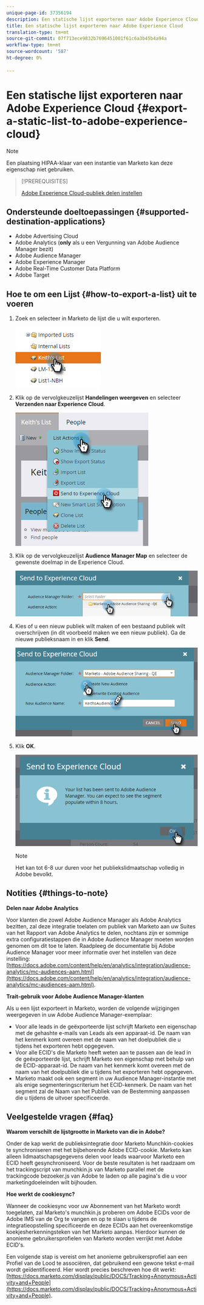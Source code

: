 ```yaml
---
unique-page-id: 37356194
description: Een statische lijst exporteren naar Adobe Experience Cloud - Marketo Docs - Productdocumentatie
title: Een statische lijst exporteren naar Adobe Experience Cloud
translation-type: tm+mt
source-git-commit: 07f713ece9832b7696451001f61c6a3b45b4a94a
workflow-type: tm+mt
source-wordcount: '587'
ht-degree: 0%

---
```



# Een statische lijst exporteren naar Adobe Experience Cloud {#export-a-static-list-to-adobe-experience-cloud}

>[!NOTE]
>
>Een plaatsing HIPAA-klaar van een instantie van Marketo kan deze eigenschap niet gebruiken.

>[!PREREQUISITES]
>
>[Adobe Experience Cloud-publiek delen instellen](/help/marketo/product-docs/core-marketo-concepts/miscellaneous/set-up-adobe-experience-cloud-audience-sharing.md)

## Ondersteunde doeltoepassingen {#supported-destination-applications}

* Adobe Advertising Cloud
* Adobe Analytics (**only** als u een Vergunning van Adobe Audience Manager bezit)
* Adobe Audience Manager
* Adobe Experience Manager
* Adobe Real-Time Customer Data Platform
* Adobe Target

## Hoe te om een Lijst {#how-to-export-a-list} uit te voeren

1. Zoek en selecteer in Marketo de lijst die u wilt exporteren.

   ![](assets/one.png)

1. Klik op de vervolgkeuzelijst **Handelingen weergeven** en selecteer **Verzenden naar Experience Cloud**.

   ![](assets/two-1.png)

1. Klik op de vervolgkeuzelijst **Audience Manager Map** en selecteer de gewenste doelmap in de Experience Cloud.

   ![](assets/three-1.png)

1. Kies of u een nieuw publiek wilt maken of een bestaand publiek wilt overschrijven (in dit voorbeeld maken we een nieuw publiek). Ga de nieuwe publieksnaam in en klik **Send**.

   ![](assets/four.png)

1. Klik **OK**.

   ![](assets/five.png)

   >[!NOTE]
   >
   >Het kan tot 6-8 uur duren voor het publiekslidmaatschap volledig in Adobe bevolkt.

## Notities {#things-to-note}

**Delen naar Adobe Analytics**

Voor klanten die zowel Adobe Audience Manager als Adobe Analytics bezitten, zal deze integratie toelaten om publiek van Marketo aan uw Suites van het Rapport van Adobe Analytics te delen, nochtans zijn er sommige extra configuratiestappen die in Adobe Audience Manager moeten worden genomen om dit toe te laten. Raadpleeg de documentatie bij Adobe Audience Manager voor meer informatie over het instellen van deze instelling: [https://docs.adobe.com/content/help/en/analytics/integration/audience-analytics/mc-audiences-aam.html](https://docs.adobe.com/content/help/en/analytics/integration/audience-analytics/mc-audiences-aam.html).

**Trait-gebruik voor Adobe Audience Manager-klanten**

Als u een lijst exporteert in Marketo, worden de volgende wijzigingen weergegeven in uw Adobe Audience Manager-exemplaar:

* Voor alle leads in de geëxporteerde lijst schrijft Marketo een eigenschap met de gehashte e-mails van Leads als een apparaat-id. De naam van het kenmerk komt overeen met de naam van het doelpubliek die u tijdens het exporteren hebt opgegeven.
* Voor alle ECID&#39;s die Marketo heeft weten aan te passen aan de lead in de geëxporteerde lijst, schrijft Marketo een eigenschap met behulp van de ECID-apparaat-id. De naam van het kenmerk komt overeen met de naam van het doelpubliek die u tijdens het exporteren hebt opgegeven.
* Marketo maakt ook een segment in uw Audience Manager-instantie met als enige segmenteringscriterium het ECID-kenmerk. De naam van het segment zal de Naam van het Publiek van de Bestemming aanpassen die u tijdens de uitvoer specificeerde.

## Veelgestelde vragen {#faq}

**Waarom verschilt de lijstgrootte in Marketo van die in Adobe?**

Onder de kap werkt de publieksintegratie door Marketo Munchkin-cookies te synchroniseren met het bijbehorende Adobe ECID-cookie. Marketo kan alleen lidmaatschapsgegevens delen voor leads waarvoor Marketo een ECID heeft gesynchroniseerd. Voor de beste resultaten is het raadzaam om het trackingscript van munchkin.js van Marketo parallel met de trackingcode bezoeker.js van Adobe te laden op alle pagina&#39;s die u voor marketingdoeleinden wilt bijhouden.

**Hoe werkt de cookiesync?**

Wanneer de cookiesync voor uw Abonnement van het Marketo wordt toegelaten, zal Marketo&#39;s munchkin.js proberen om Adobe ECIDs voor de Adobe IMS van de Org te vangen en op te slaan u tijdens de integratieopstelling specificeerde en deze ECIDs aan het overeenkomstige koekjesherkenningsteken van het Marketo aanpas. Hierdoor kunnen de anonieme gebruikersprofielen van Marketo worden verrijkt met Adobe ECID&#39;s.

Een volgende stap is vereist om het anonieme gebruikersprofiel aan een Profiel van de Lood te associëren, dat gebruikend een gewone tekst e-mail wordt geïdentificeerd. Hier wordt precies beschreven hoe dit werkt: [https://docs.marketo.com/display/public/DOCS/Tracking+Anonymous+Activity+and+People](https://docs.marketo.com/display/public/DOCS/Tracking+Anonymous+Activity+and+People).
